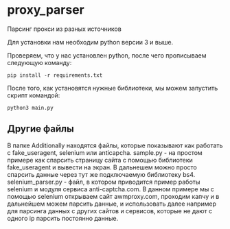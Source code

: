 # proxy_parser
Парсинг прокси из разных источников

Для установки нам необходим python версии 3 и выше.

Проверяем, что у нас установлен python, после чего прописываем следующую команду:
```
pip install -r requirements.txt
```

После того, как установятся нужные библиотеки, мы можем запустить скрипт командой:
```
python3 main.py
```

<h2>Другие файлы</h2>

В папке Additionally находятся файлы, которые показывают как работать с fake_useragent, selenium или anticapcha.
sample.py - на простом примере как спарсить страницу сайта с помощью библиотеки fake_useragent и вывести на экран. В дальнешем можно просто спарсить данные через тут же подключаемую библиотеку bs4.
selenium_parser.py - файл, в котором приводится пример работы selenium и модуля сервиса anti-captcha.com. В данном примере мы с помощью selenium открываем сайт awmproxy.com, проходим капчу и в дальнейшем можем парсить данные, и использовать далее например для парсинга данных с других сайтов и сервисов, которые не дают с одного ip парсить постоянно данные.
